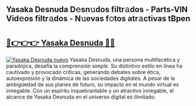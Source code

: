 ## Yasaka Desnuda D𝚎sn𝚞dos filtr𝚊dos - Parts-VIN Vid𝚎os filtr𝚊dos - N𝚞evas f𝚘tos atr𝚊ctivas tBpen

# <h2><a href="http://mb6hd5.tromn.icu/?c=Yasaka+Desnuda">🔗👉👉👉 Yasaka Desnuda 🔗🔗</a></h2>

[![Yasaka Desnuda nuevo](https://i.imgur.com/pEAQMta.gif)](http://mb6hd5.tromn.icu/?c=Yasaka+Desnuda)
Yasaka Desnuda, una persona multifacética y paradójica, desafía la comprensión simple. Su distintivo estilo en línea ha cautivado y provocado críticas, generando debates sobre ética, autoexpresión y la dinámica de las sociedades digitales. A pesar de la ambigüedad de sus planes de futuro, su impacto en el mundo virtual es innegable. Con un espíritu inquebrantable y un atractivo innegable, el alcance de Yasaka Desnuda en el universo digital es ilimitado.
